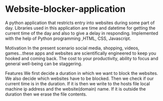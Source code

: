 # Website-blocker-application
A python application that restricts entry into websites during some part of day.
Libraries used in this application are time and datetime for getting the current time of the day and also to give a delay in responding. 
Implemented with the help of Python programming ,HTML, CSS, Javascript.

Motivation
In the present scenario social media, shopping, videos, games...these apps and websites are scientifically engineered to keep you hooked and coming back. The cost to your productivity, ability to focus and general well-being can be staggering.

Features
We first decide a duration in which we want to block the websites. We also decide which websites have to be blocked. Then we check if our current time is in the duration. If it is then we write to the hosts file local machine ip address and the website(domain) name. If it is outside the duration then we erase the file contents.
